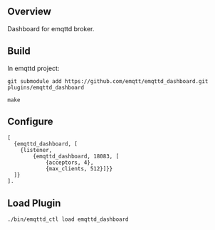 
## Overview

Dashboard for emqttd broker.

## Build

In emqttd project:

```
git submodule add https://github.com/emqtt/emqttd_dashboard.git plugins/emqttd_dashboard 

make
```

## Configure

```
[
  {emqttd_dashboard, [
    {listener, 
        {emqttd_dashboard, 18083, [
            {acceptors, 4},
            {max_clients, 512}]}}
  ]}
].
```

## Load Plugin

```
./bin/emqttd_ctl load emqttd_dashboard
```

